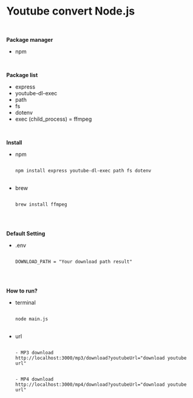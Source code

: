 # Youtube convert Node.js

</br>

**Package manager**
- npm

</br>

**Package list**
- express
- youtube-dl-exec
- path
- fs
- dotenv
- exec (child_process) = ffmpeg

</br>

**Install**
- npm
  <pre>
  <code>
  npm install express youtube-dl-exec path fs dotenv 
  </code>
  </pre>
  
- brew
  <pre>
  <code>
  brew install ffmpeg
  </code>
  </pre>


</br>


**Default Setting**
- .env
  <pre>
  <code>
  DOWNLOAD_PATH = "Your download path result"
  </code>
  </pre>


</br>


**How to run?**
- terminal
  <pre>
  <code>
  node main.js
  </code>
  </pre>
- url
  <pre>
  <code>
  - MP3 download
  http://localhost:3000/mp3/download?youtubeUrl="download youtube url"
  </br>
  - MP4 download
  http://localhost:3000/mp4/download?youtubeUrl="download youtube url"
  </code>
  </pre>




